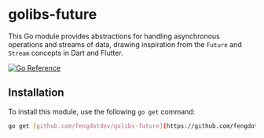 # golibs-future

This Go module provides abstractions for handling asynchronous operations and streams of data, drawing inspiration from the `Future` and `Stream` concepts in Dart and Flutter.

[![Go Reference](https://pkg.go.dev/badge/github.com/fengdotdev/golibs-future.svg)](https://pkg.go.dev/github.com/fengdotdev/golibs-future)

## Installation

To install this module, use the following `go get` command:

```bash
go get [github.com/fengdotdev/golibs-future](https://github.com/fengdotdev/golibs-future)

```